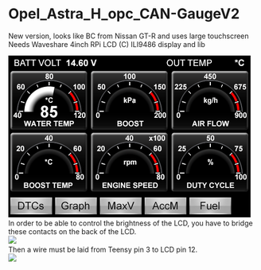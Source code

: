 # Opel_Astra_H_opc_CAN-GaugeV2
New version, looks like BC from Nissan GT-R and uses large touchscreen
Needs Waveshare 4inch RPi LCD (C) ILI9486 display and lib

<img src="XLbcV2.png">
<br>
In order to be able to control the brightness of the LCD, you have to bridge these contacts on the back of the LCD.<br>
<img src="https://www.waveshare.com/w/upload/1/17/3.5inch-RPi-LCD-C-Manual-01.jpg"><br>
Then a wire must be laid from Teensy pin 3 to LCD pin 12.<br>
<img src="http://www.lcdwiki.com/images/thumb/8/8c/MPI3201-RPi-901.jpg/450px-MPI3201-RPi-901.jpg">
